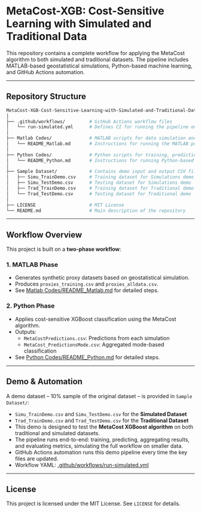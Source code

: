 # MetaCost-XGB: Cost-Sensitive Learning with Simulated and Traditional Data

This repository contains a complete workflow for applying the MetaCost algorithm to both simulated and traditional datasets. The pipeline includes MATLAB-based geostatistical simulations, Python-based machine learning, and GitHub Actions automation.

---

## Repository Structure

```bash
MetaCost-XGB-Cost-Sensitive-Learning-with-Simulated-and-Traditional-Data/
│
├── .github/workflows/         # GitHub Actions workflow files
│   └── run-simulated.yml      # Defines CI for running the pipeline on demo datasets
│
├── Matlab Codes/              # MATLAB scripts for data simulation and proxy generation
│   └── README_Matlab.md       # Instructions for running the MATLAB portion
│
├── Python Codes/              # Python scripts for training, predictions, and metrics
│   └── README_Python.md       # Instructions for running Python-based MetaCost workflow
│
├── Sample Dataset/            # Contains demo input and output CSV files
│   ├── Simu_TrainDemo.csv     # Training dataset for Simulations demo
│   ├── Simu_TestDemo.csv      # Testing dataset for Simulations demo
│   ├── Trad_TrainDemo.csv     # Training dataset for Traditional demo
│   └── Trad_TestDemo.csv      # Testing dataset for Traditional demo
│
├── LICENSE                    # MIT License
└── README.md                  # Main description of the repository
```

---

## Workflow Overview

This project is built on a **two-phase workflow**:

### 1. **MATLAB Phase**
- Generates synthetic proxy datasets based on geostatistical simulation.
- Produces `proxies_training.csv` and `proxies_alldata.csv`.
- See [Matlab Codes/README_Matlab.md](Matlab%20Codes/README_Matlab.md) for detailed steps.

### 2. **Python Phase**
- Applies cost-sensitive XGBoost classification using the MetaCost algorithm.
- Outputs:
  - `MetaCostPredictions.csv`: Predictions from each simulation
  - `MetaCost_PredictionsMode.csv`: Aggregated mode-based classification
- See [Python Codes/README_Python.md](Python%20Codes/README_Python.md) for detailed steps.

---

## Demo & Automation

A demo dataset – 10% sample of the original dataset – is provided in `Sample Dataset/`:
  - `Simu_TrainDemo.csv` and `Simu_TestDemo.csv` for the **Simulated Dataset**
  - `Trad_TrainDemo.csv` and `Trad_TestDemo.csv` for the **Traditional Dataset**
- This demo is designed to test the **MetaCost XGBoost algorithm** on both traditional and simulated datasets.
- The pipeline runs end-to-end: training, predicting, aggregating results, and evaluating metrics, simulating the full workflow on smaller data.
- GitHub Actions automation runs this demo pipeline every time the key files are updated.
- Workflow YAML: [.github/workflows/run-simulated.yml](.github/workflows/run-simulated.yml)

---

## License

This project is licensed under the MIT License. See `LICENSE` for details.

